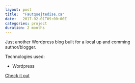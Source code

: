 ```yaml
---
layout: post
title:  "Fautquejtedise.ca"
date:   2017-02-01T09:00:00Z
categories: project
duration: 2 months
---
```


Just another Wordpress blog built for a local up and comming author/blogger. 

Technologies used:

- Wordpress


<a href="https://fautquejtedise.ca" target="_blank">Check it out</a>
